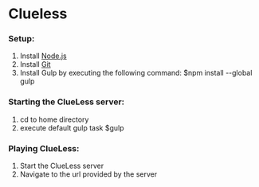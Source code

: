 # Clueless
### Setup:
1. Install [Node.js](https://nodejs.org/en/download/ "Node.js")
2. Install [Git](http://git-scm.com/download "Git")
3. Install Gulp by executing the following command:
	$npm install --global gulp

### Starting the ClueLess server:
1. cd to home directory
2. execute default gulp task
	$gulp

### Playing ClueLess:
1. Start the ClueLess server
2. Navigate to the url provided by the server